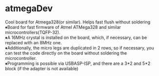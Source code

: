 # atmegaDev
<p>Cool board for Atmega328(or similar). Helps fast flush without soldering
<br>♦️Board for fast firmware of Atmel ATMega328 and similar microcontrollers(TQFP-32). 
<br>♦️A 16MHz crystal is installed on the board, which, if necessary, can be replaced with an 8MHz one.
<br>♦️Additionally, the micro legs are duplicated in 2 rows, so if necessary, you can test the code directly on the board without soldering the microcontroller.
<br>♦️Programming is possible via USBASP-ISP, and there are a 3*2 and 5*2 block (if the adapter is not available)
</p>
